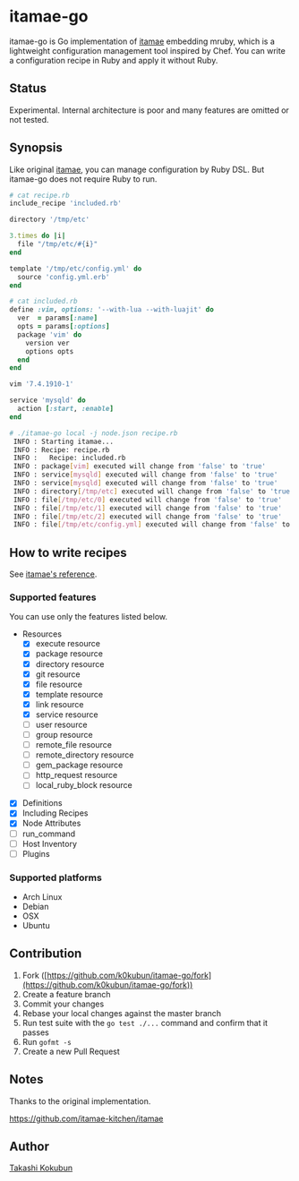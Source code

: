 # itamae-go

itamae-go is Go implementation of [itamae](https://github.com/itamae-kitchen/itamae) embedding mruby, which is a lightweight configuration management tool inspired by Chef.
You can write a configuration recipe in Ruby and apply it without Ruby.

## Status

Experimental. Internal architecture is poor and many features are omitted or not tested.

## Synopsis

Like original [itamae](https://github.com/itamae-kitchen/itamae), you can manage configuration by Ruby DSL. But itamae-go does not require Ruby to run.

```rb
# cat recipe.rb
include_recipe 'included.rb'

directory '/tmp/etc'

3.times do |i|
  file "/tmp/etc/#{i}"
end

template '/tmp/etc/config.yml' do
  source 'config.yml.erb'
end
```

```rb
# cat included.rb
define :vim, options: '--with-lua --with-luajit' do
  ver  = params[:name]
  opts = params[:options]
  package 'vim' do
    version ver
    options opts
  end
end

vim '7.4.1910-1'

service 'mysqld' do
  action [:start, :enable]
end
```

```bash
# ./itamae-go local -j node.json recipe.rb
 INFO : Starting itamae...
 INFO : Recipe: recipe.rb
 INFO :   Recipe: included.rb
 INFO : package[vim] executed will change from 'false' to 'true'
 INFO : service[mysqld] executed will change from 'false' to 'true'
 INFO : service[mysqld] executed will change from 'false' to 'true'
 INFO : directory[/tmp/etc] executed will change from 'false' to 'true'
 INFO : file[/tmp/etc/0] executed will change from 'false' to 'true'
 INFO : file[/tmp/etc/1] executed will change from 'false' to 'true'
 INFO : file[/tmp/etc/2] executed will change from 'false' to 'true'
 INFO : file[/tmp/etc/config.yml] executed will change from 'false' to 'true'
```

## How to write recipes

See [itamae's reference](https://github.com/itamae-kitchen/itamae/wiki).

### Supported features

You can use only the features listed below.

- Resources
  - [x] execute resource
  - [x] package resource
  - [x] directory resource
  - [x] git resource
  - [x] file resource
  - [x] template resource
  - [x] link resource
  - [x] service resource
  - [ ] user resource
  - [ ] group resource
  - [ ] remote\_file resource
  - [ ] remote\_directory resource
  - [ ] gem\_package resource
  - [ ] http\_request resource
  - [ ] local\_ruby\_block resource
- [x] Definitions
- [x] Including Recipes
- [x] Node Attributes
- [ ] run\_command
- [ ] Host Inventory
- [ ] Plugins

### Supported platforms

- Arch Linux
- Debian
- OSX
- Ubuntu

## Contribution

1. Fork ([https://github.com/k0kubun/itamae-go/fork](https://github.com/k0kubun/itamae-go/fork))
2. Create a feature branch
3. Commit your changes
4. Rebase your local changes against the master branch
5. Run test suite with the `go test ./...` command and confirm that it passes
6. Run `gofmt -s`
7. Create a new Pull Request

## Notes

Thanks to the original implementation.

https://github.com/itamae-kitchen/itamae

## Author

[Takashi Kokubun](https://github.com/k0kubun)
